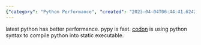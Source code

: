 ```yaml
---
{"category": "Python Performance", "created": "2023-04-04T06:44:41.624Z", "date": "2023-04-04 06:44:41", "description": "This article explores the advancements in Python performance, specifically mentioning Pypy's remarkable speed and how Codon leverages Python syntax to generate static executables.", "modified": "2023-04-04T06:45:46.922Z", "tags": ["Python", "Pypy", "Performance", "Speed", "Compilation", "Codon", "Static Executables"], "title": "faster python"}
---
```

latest python has better performance.
pypy is fast.
[codon](https://docs.exaloop.io/codon/) is using python syntax to compile python into static executable.